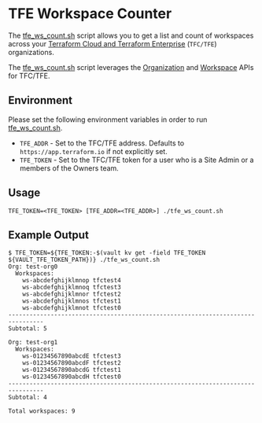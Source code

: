 # TFE Workspace Counter

The [tfe_ws_count.sh](tfe_ws_count.sh) script allows you to get a list and count of workspaces across your [Terraform Cloud and Terraform Enterprise](https://www.terraform.io/docs/cloud/index.html) (`TFC/TFE`) organizations.

The [tfe_ws_count.sh](tfe_ws_count.sh) script leverages the [Organization](https://www.terraform.io/docs/cloud/api/organizations.html#list-organizations) and [Workspace](https://www.terraform.io/docs/cloud/api/workspaces.html#list-workspaces) APIs for TFC/TFE.

## Environment

Please set the following environment variables in order to run [tfe_ws_count.sh](tfe_ws_count.sh).

* `TFE_ADDR` - Set to the TFC/TFE address. Defaults to `https://app.terraform.io` if not explicitly set.
* `TFE_TOKEN` - Set to the TFC/TFE token for a user who is a Site Admin or a members of the Owners team.

## Usage

```
TFE_TOKEN=<TFE_TOKEN> [TFE_ADDR=<TFE_ADDR>] ./tfe_ws_count.sh
```

## Example Output

```
$ TFE_TOKEN=${TFE_TOKEN:-$(vault kv get -field TFE_TOKEN ${VAULT_TFE_TOKEN_PATH})} ./tfe_ws_count.sh 
Org: test-org0
  Workspaces:
    ws-abcdefghijklmnop	tfctest4
    ws-abcdefghijklmnoq	tfctest3
    ws-abcdefghijklmnor	tfctest2
    ws-abcdefghijklmnos	tfctest1
    ws-abcdefghijklmnot	tfctest0
--------------------------------------------------------------------------------
Subtotal: 5

Org: test-org1
  Workspaces:
    ws-01234567890abcdE	tfctest3
    ws-01234567890abcdF	tfctest2
    ws-01234567890abcdG	tfctest1
    ws-01234567890abcdH	tfctest0
--------------------------------------------------------------------------------
Subtotal: 4

Total workspaces: 9
```
